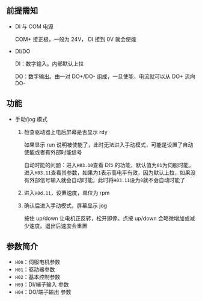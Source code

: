 ## 前提需知

- DI 与 COM 电源

    COM+ 接正极，一般为 24V， DI 接到 0V 就会使能

- DI/DO

    DI：数字输入。内部默认上拉
    
    DO：数字输出。由一对 DO+/DO- 组成，一旦使能，电流就可以从 DO+ 流向 DO-

## 功能

- 手动/jog 模式

    1. 检查驱动器上电后屏幕是否显示 rdy

        如果显示 run 说明被使能了，此时无法进入手动模式，可能是设置了自动使能或者有外部时能信号

        自动时能的问题：进入`H03.10`查看 DI5 的功能，默认值为`01`为伺服时能。进入`H03.11`查看其参数，如果为`1`表示高电平有效，因为默认上拉，如果没有外部信号输入就会自动时能。此时将`H03.11`设为`0`就不会自动时能了

    2. 进入`H0d.11`，设置速度，单位为 rpm
    3. 确认后进入手动模式，屏幕显示 jog
    
        按住 up/down 让电机正反转，松开即停。点按 up/down 会略微增加或减少速度。退出后速度会重置

## 参数简介

- `H00`：伺服电机参数
- `H01`：驱动器参数
- `H02`：基本控制参数
- `H03`：DI/端子输入 参数
- `H04`：DO/端子输出 参数
